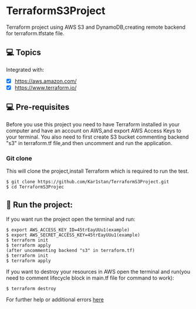# TerraformS3Project
Terraform project using AWS S3 and DynamoDB,creating remote backend for terraform.tfstate file.

## 💻 Topics

Integrated with:

- [x] https://aws.amazon.com/
- [x] https://www.terraform.io/
      
## 💻 Pre-requisites

Before you use this project you need to have Terraform installed in your computer and have an account on AWS,and export AWS Access Keys to your terminal.
You also need to first create S3 bucket commenting backend "s3" in terraform.tf file,and then uncomment and run  the application.

### Git clone
This will clone the project,install Terraform which is required to run the test.
```
$ git clone https://github.com/Kar1stan/TerraformS3Project.git
$ cd TerraformS3Projec
```

## 🚀 Run the project: 
If you want run the project open the terminal and run: 
```
$ export AWS_ACCESS_KEY_ID=45trEayUUu1(example)
$ export AWS_SECRET_ACCESS_KEY=45trEayUUu1(example)
$ terraform init
$ terraform apply
(after uncommenting backend "s3" in terraform.tf)
$ terraform init
$ terraform apply

```
If you want to destroy your resources in AWS open the terminal and run(you need to comment lifecycle block in main.tf file for command to work): 
```
$ terraform destroy 
```
For further help or additional errors [here]([https://webdriver.io/docs/gettingstarted](https://developer.hashicorp.com/terraform/tutorials/aws-get-started))
